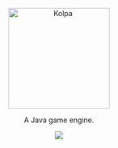 <p align="center">
  <a href="https://kolpa-engine.github.io">
    <img alt="Kolpa" width="200px" src="https://avatars.githubusercontent.com/u/110259631?s=200&v=4">
  </a>
</p>

<p align="center">
A Java game engine.
</p>

<p align="center">
  <a title="Discord" href="https://discord.gg/pxrBmy4" ><img src="https://img.shields.io/discord/857299210529407068.svg?style=for-the-badge" /></a>
</p>

